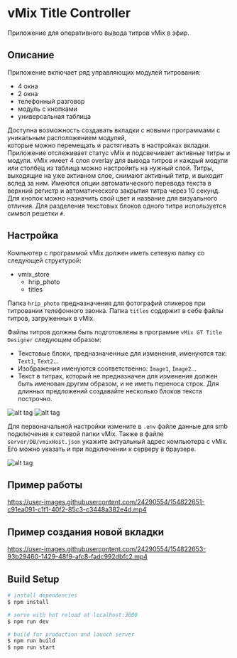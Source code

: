 vMix Title Controller
=====================
Приложение для оперативного вывода титров vMix в эфир.


## Описание

Приложение включает ряд управляющих модулей титрования:
- 4 окна
- 2 окна
- телефонный разговор
- модуль с кнопками
- универсальная таблица

Доступна возможность создавать вкладки с новыми программами с уникальным расположением модулей,  
которые можно перемещать и растягивать в настройках вкладки.  
Приложение отслеживает статус vMix и подсвечивает активные титры и модули.
vMix имеет 4 слоя overlay для вывода титров и каждый модули или столбец из таблица можно настройить на нужный слой.
Титры, выходящие на уже активном слое, снимают активный титр, и выходит вслед за ним.
Имеются опции автоматического перевода текста в верхний регистр и автоматического закрытия титра через 10 секунд.
Для кнопок можно назначить свой цвет и название для визуального отличия.
Для разделения текстовых блоков одного титра используется символ решетки `#`.

## Настройка

Компьютер с программой vMix должен иметь сетевую папку со следующей структурой:
- vmix_store
    - hrip_photo
    - titles

Папка `hrip_photo` предназначения для фотографий спикеров при титровании телефонного звонка.
Папка `titles` содержит в себе файлы титров, загруженных в vMix.

Файлы титров должны быть подготовлены в программе `vMix GT Title Designer` следующим образом:
- Текстовые блоки, предназначенные для изменения, именуются так: `Text1`, `Text2`...
- Изображения именуются соответственно: `Image1`, `Image2`...
- Текст в титрах, который не предназначен для изменения должен быть именован другим образом,
и не иметь переноса строк. Для длинных предложений создавайте несколько блоков текста построчно.

![alt tag](https://64.media.tumblr.com/ac90d47944a4346b6f7c1554ae3f5685/2204300f6b8a81af-6a/s250x400/d71b2a296132cba3c419ede94599ba41c0b9c397.png "title naming")​   ![alt tag](https://64.media.tumblr.com/6848c259f95e19edc86cba70f1b4a138/2204300f6b8a81af-9f/s250x400/55a2dc79144af8b548b027fa90f94f46fb5e91c2.png "title naming")​

Для первоначальной настройки измените в `.env` файле данные для smb подключения к сетевой папки vMix.
Также в файле `server/DB/vmixHost.json` укажите актуальный адрес компьютера с vMix. Его можно указать и при
подключении к серверу в браузере.

![alt tag](https://64.media.tumblr.com/97862ebd86825aa15cdd8b5266aec1fa/2204300f6b8a81af-c8/s540x810/ca0fdacb2ca8e52a1364efa009a3c89778edfadd.png "enter vmix ip")​

## Пример работы

https://user-images.githubusercontent.com/24290554/154822651-c91ea091-c1f1-40f2-85c3-c3448a382e4d.mp4


## Пример создания новой вкладки

https://user-images.githubusercontent.com/24290554/154822653-93b29460-1429-48f9-afc8-fadc992dbfc2.mp4


## Build Setup

```bash
# install dependencies
$ npm install

# serve with hot reload at localhost:3000
$ npm run dev

# build for production and launch server
$ npm run build
$ npm run start
